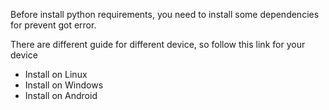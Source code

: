 Before install python requirements, you need to install some dependencies for prevent got error.

There are different guide for different device, so follow this link for your device

- Install on Linux
- Install on Windows
- Install on Android
